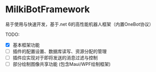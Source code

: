 # MilkiBotFramework
易于使用与快速开发，基于.net 6的高性能机器人框架（内置OneBot协议）

TODO: 
- [x] 基本框架功能
- [ ] 插件的配置设置、数据库读写、资源分配的管理
- [ ] 插件应实现对于即将发送的消息过滤与控制
- [ ] 部分绘制图像共享功能 (包含Maui/WPF绘制框架)
